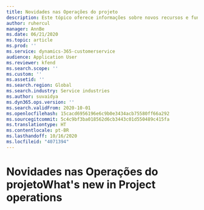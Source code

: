 ```yaml
---
title: Novidades nas Operações do projeto
description: Este tópico oferece informações sobre novos recursos e funcionalidade nas Operações do projeto do Microsoft Dynamics 365.
author: ruhercul
manager: AnnBe
ms.date: 06/21/2020
ms.topic: article
ms.prod: ''
ms.service: dynamics-365-customerservice
audience: Application User
ms.reviewer: kfend
ms.search.scope: ''
ms.custom: ''
ms.assetid: ''
ms.search.region: Global
ms.search.industry: Service industries
ms.author: suvaidya
ms.dyn365.ops.version: ''
ms.search.validFrom: 2020-10-01
ms.openlocfilehash: 15cacd6956196e6c9b0e3434acb75580ff66a292
ms.sourcegitcommit: 5c4c9bf3ba018562d6cb3443c01d550489c415fa
ms.translationtype: HT
ms.contentlocale: pt-BR
ms.lasthandoff: 10/16/2020
ms.locfileid: "4071394"
---
```

# <a name="whats-new-in-project-operations"></a><span data-ttu-id="7ea72-103">Novidades nas Operações do projeto</span><span class="sxs-lookup"><span data-stu-id="7ea72-103">What's new in Project operations</span></span>
